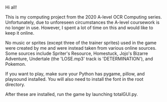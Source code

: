 Hi all!

This is my computing project from the 2020 A-level OCR Computing series. Unfortunately, due to unforeseen circumstances the A-level coursework is no longer in use. However, I spent a lot of time on this and would like to keep it online.

No music or sprites (except three of the trainer sprites) used in the game were created by me and were instead taken from various online sources. Some sources include Spriter's Resource, Homestuck, Jojo's Bizarre Adventure, Undertale (the 'LOSE.mp3' track is 'DETERMINATION'), and Pokemon.

If you want to play, make sure your Python has pygame, pillow, and playsound installed. You will also need to install the font in the root directory.

After these are installed, run the game by launching totalGUI.py.
